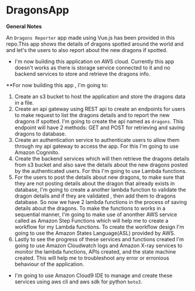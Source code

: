 # DragonsApp

**General Notes**

An `Dragons Reporter` app made using Vue.js has been provided in this repo.This app shows the details of dragons spotted around the world and and let's the users to 
also report about the new dragons if spotted.


- I'm now building this application on AWS cloud. Currently this app doesn't works as there is storage service connected to it and no backend services 
to store and retrieve the dragons info. 

**For now building this app , I'm going to:
1. Create an s3 bucket to host the application and store the dragons data in a file.
2. Create an api gateway using REST api to create an endpoints for users to make request to list the dragons details and to report the new dragons if spotted. I'm going
   to create the api named as `dragons`. This endpoint will have 2 methods: GET and POST for retrieving and saving dragons to database.
3. Create an authentication service to authenticate users to allow them through my api gateway to access the app. For this I'm going to use Amazon Cognnito.
4. Create the backend services which will then retrieve the dragons details from s3 bucket and also save the details about the new dragons posted by the authenticated 
   users. For this I'm going to use Lambda functions.
5. For the users to post the details about new dragons, to make sure that they are not posting details about the dragon that already exists in database, I'm going to 
   create a another lambda function to validate the dragon details and if they are validated , then add them to dragons database. So now we have 2 lambda functions in 
   the process of saving details about the dragons. To make the functions to works in a sequential manner, I'm going to make use of anonther AWS service called as 
   Amazon Step Functions which will help me to create a workflow for my Lambda functions. To create the workflow design I'm going to use the Amazon States Language(ASL)
   provided by AWS.
6. Lastly to see the progress of these services and functions created I'm going to use Amazon Cloudwatch logs and Amazon X-ray services to monitor the lambda functions, 
   APIs created, and the state machine created. This will help me to troubleshoot any error or erronious behaviour of the application.
   
   
- I'm going to use Amazon Cloud9 IDE to manage and create these services using aws cli and aws sdk for python `boto3`.

